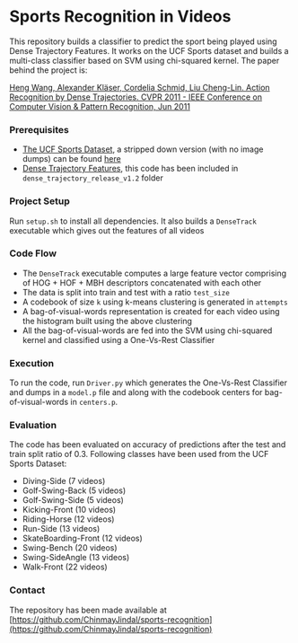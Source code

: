 # Sports Recognition in Videos

This repository builds a classifier to predict the sport being played using Dense Trajectory Features. It works
on the UCF Sports dataset and builds a multi-class classifier based on SVM using chi-squared kernel. The paper behind the project is:

[Heng Wang, Alexander Kläser, Cordelia Schmid, Liu Cheng-Lin. Action Recognition by Dense Trajectories. CVPR 2011 - IEEE Conference on Computer Vision & Pattern Recognition, Jun 2011](https://hal.inria.fr/inria-00583818)

### Prerequisites
* [The UCF Sports Dataset](http://crcv.ucf.edu/data/UCF_Sports_Action.php), a
stripped down version (with no image dumps) can be found
[here](https://www.dropbox.com/sh/e3r7jonuprxiqhn/AAD9wRI3lfqOrrYN8aY4yXMDa?dl=0)
* [Dense Trajectory Features](https://lear.inrialpes.fr/people/wang/dense_trajectories),
this code has been included in `dense_trajectory_release_v1.2` folder

### Project Setup
Run `setup.sh` to install all dependencies. It also builds a `DenseTrack` executable
which gives out the features of all videos

### Code Flow
* The `DenseTrack` executable computes a large feature vector comprising of
HOG + HOF + MBH descriptors concatenated with each other
* The data is split into train and test with a ratio `test_size`
* A codebook of size `k` using k-means clustering is generated in `attempts`
* A bag-of-visual-words representation is created for each video using the
histogram built using the above clustering
* All the bag-of-visual-words are fed into the SVM using chi-squared kernel
and classified using a One-Vs-Rest Classifier

### Execution
To run the code, run `Driver.py` which generates the One-Vs-Rest Classifier and
dumps in a `model.p` file and along with the codebook centers for bag-of-visual-words
in `centers.p`.

### Evaluation
The code has been evaluated on accuracy of predictions after the test and train
split ratio of 0.3. Following classes have been used from the UCF Sports Dataset:
* Diving-Side (7 videos)
* Golf-Swing-Back (5 videos)
* Golf-Swing-Side (5 videos)
* Kicking-Front (10 videos)
* Riding-Horse (12 videos)
* Run-Side (13 videos)
* SkateBoarding-Front (12 videos)
* Swing-Bench (20 videos)
* Swing-SideAngle (13 videos)
* Walk-Front (22 videos)

### Contact
The repository has been made available at
[https://github.com/ChinmayJindal/sports-recognition](https://github.com/ChinmayJindal/sports-recognition)
